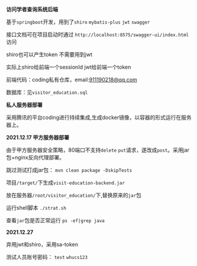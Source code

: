 **访问学者查询系统后端**

基于`springboot`开发，用到了`shiro` `mybatis-plus` `jwt` `swagger`

接口文档可在项目启动时通过  `http://localhost:8575/swagger-ui/index.html` 访问

shiro也可以产生token 不需要用到jwt

实际上shiro给前端一个sessionId jwt给前端一个token

前端代码：coding私有仓库，email:911190218@qq.com

数据库：见`visitor_education.sql`

**私人服务器部署**

采用腾讯的平台coding进行持续集成,生成docker镜像，以容器的形式运行在服务器上。

**2021.12.17 甲方服务器部署**

由于甲方服务器安全策略，80端口不支持`delete` `put`请求，遂改成`post`。采用jar包+nginx反向代理部署。

跳过测试打成jar包： `mvn clean package -DskipTests`

项目`/target/`下生成`visit-education-backend.jar`

放在服务器`/root/visitor_education/`下,替换原来的`jar`包

运行shell脚本 `./strat.sh`

查看`jar`包是否正常运行 `ps -ef|grep java`

**2021.12.27**

弃用jwt和shiro，采用sa-token

测试人员账号密码： `test` `whucs123`